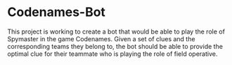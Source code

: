 # Codenames-Bot

This project is working to create a bot that would be able to play the role of Spymaster in the game Codenames. Given a set of clues and the corresponding teams they belong to, the bot should be able to provide the optimal clue for their teammate who is playing the role of field operative.
